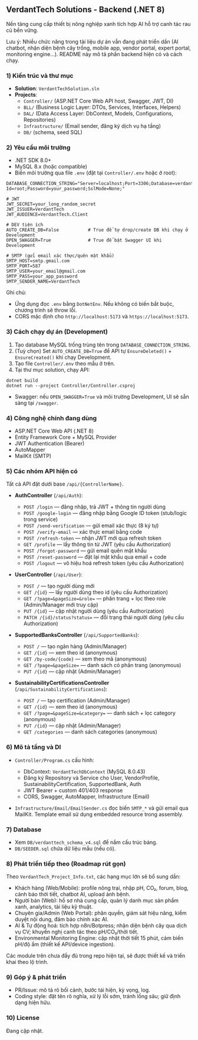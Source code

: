 ## VerdantTech Solutions - Backend (.NET 8)

Nền tảng cung cấp thiết bị nông nghiệp xanh tích hợp AI hỗ trợ canh tác rau củ bền vững.

Lưu ý: Nhiều chức năng trong tài liệu dự án vẫn đang phát triển dần (AI chatbot, nhận diện bệnh cây trồng, mobile app, vendor portal, expert portal, monitoring engine...). README này mô tả phần backend hiện có và cách chạy.

### 1) Kiến trúc và thư mục
- **Solution**: `VerdantTechSolution.sln`
- **Projects**:
  - `Controller/` (ASP.NET Core Web API host, Swagger, JWT, DI)
  - `BLL/` (Business Logic Layer: DTOs, Services, Interfaces, Helpers)
  - `DAL/` (Data Access Layer: DbContext, Models, Configurations, Repositories)
  - `Infrastructure/` (Email sender, đăng ký dịch vụ hạ tầng)
  - `DB/` (schema, seed SQL)

### 2) Yêu cầu môi trường
- .NET SDK 8.0+
- MySQL 8.x (hoặc compatible)
- Biến môi trường qua file `.env` (đặt tại `Controller/.env` hoặc ở root):

```
DATABASE_CONNECTION_STRING="Server=localhost;Port=3306;Database=verdanttech;User Id=root;Password=your_password;SslMode=None;"

# JWT
JWT_SECRET=your_long_random_secret
JWT_ISSUER=VerdantTech
JWT_AUDIENCE=VerdantTech.Client

# DEV tiện ích
AUTO_CREATE_DB=False           # True để tự drop/create DB khi chạy ở Development
OPEN_SWAGGER=True              # True để bật Swagger UI khi Development

# SMTP (gửi email xác thực/quên mật khẩu)
SMTP_HOST=smtp.gmail.com
SMTP_PORT=587
SMTP_USER=your_email@gmail.com
SMTP_PASS=your_app_password
SMTP_SENDER_NAME=VerdantTech
```

Ghi chú:
- Ứng dụng đọc `.env` bằng `DotNetEnv`. Nếu không có biến bắt buộc, chương trình sẽ throw lỗi.
- CORS mặc định cho `http://localhost:5173` và `https://localhost:5173`.

### 3) Cách chạy dự án (Development)
1. Tạo database MySQL trống trùng tên trong `DATABASE_CONNECTION_STRING`.
2. (Tuỳ chọn) Set `AUTO_CREATE_DB=True` để API tự `EnsureDeleted()` + `EnsureCreated()` khi chạy Development.
3. Tạo file `Controller/.env` theo mẫu ở trên.
4. Tại thư mục solution, chạy API:

```
dotnet build
dotnet run --project Controller/Controller.csproj
```

- Swagger: nếu `OPEN_SWAGGER=True` và môi trường Development, UI sẽ sẵn sàng tại `/swagger`.

### 4) Công nghệ chính đang dùng
- ASP.NET Core Web API (.NET 8)
- Entity Framework Core + MySQL Provider
- JWT Authentication (Bearer)
- AutoMapper
- MailKit (SMTP)

### 5) Các nhóm API hiện có

Tất cả API đặt dưới base `/api/{ControllerName}`.

- **AuthController** (`/api/Auth`):
  - `POST /login` — đăng nhập, trả JWT + thông tin người dùng
  - `POST /google-login` — đăng nhập bằng Google ID token (stub/logic trong service)
  - `POST /send-verification` — gửi email xác thực (8 ký tự)
  - `POST /verify-email` — xác thực email bằng code
  - `POST /refresh-token` — nhận JWT mới qua refresh token
  - `GET /profile` — lấy thông tin từ JWT (yêu cầu Authorization)
  - `POST /forgot-password` — gửi email quên mật khẩu
  - `POST /reset-password` — đặt lại mật khẩu qua email + code
  - `POST /logout` — vô hiệu hoá refresh token (yêu cầu Authorization)

- **UserController** (`/api/User`):
  - `POST /` — tạo người dùng mới
  - `GET /{id}` — lấy người dùng theo id (yêu cầu Authorization)
  - `GET /?page=&pageSize=&role=` — phân trang + lọc theo role (Admin/Manager mới truy cập)
  - `PUT /{id}` — cập nhật người dùng (yêu cầu Authorization)
  - `PATCH /{id}/status?status=` — đổi trạng thái người dùng (yêu cầu Authorization)

- **SupportedBanksController** (`/api/SupportedBanks`):
  - `POST /` — tạo ngân hàng (Admin/Manager)
  - `GET /{id}` — xem theo id (anonymous)
  - `GET /by-code/{code}` — xem theo mã (anonymous)
  - `GET /?page=&pageSize=` — danh sách có phân trang (anonymous)
  - `PUT /{id}` — cập nhật (Admin/Manager)

- **SustainabilityCertificationsController** (`/api/SustainabilityCertifications`):
  - `POST /` — tạo certification (Admin/Manager)
  - `GET /{id}` — xem theo id (anonymous)
  - `GET /?page=&pageSize=&category=` — danh sách + lọc category (anonymous)
  - `PUT /{id}` — cập nhật (Admin/Manager)
  - `GET /categories` — danh sách categories (anonymous)

### 6) Mô tả tầng và DI
- `Controller/Program.cs` cấu hình:
  - DbContext: `VerdantTechDbContext` (MySQL 8.0.43)
  - Đăng ký Repository và Service cho User, VendorProfile, SustainabilityCertification, SupportedBank, Auth
  - JWT Bearer + custom 401/403 response
  - CORS, Swagger, AutoMapper, Infrastructure (Email)

- `Infrastructure/Email/EmailSender.cs` đọc biến `SMTP_*` và gửi email qua MailKit. Template email sử dụng embedded resource trong assembly.

### 7) Database
- Xem `DB/verdanttech_schema_v4.sql` để nắm cấu trúc bảng.
- `DB/SEEDER.sql` chứa dữ liệu mẫu (nếu có).

### 8) Phát triển tiếp theo (Roadmap rút gọn)
Theo `VerdantTech_Project_Info.txt`, các hạng mục lớn sẽ bổ sung dần:
- Khách hàng (Web/Mobile): profile nông trại, nhập pH, CO₂, forum, blog, cảnh báo thời tiết, chatbot AI, upload ảnh bệnh.
- Người bán (Web): hồ sơ nhà cung cấp, quản lý danh mục sản phẩm xanh, analytics, tài liệu kỹ thuật.
- Chuyên gia/Admin (Web Portal): phân quyền, giám sát hiệu năng, kiểm duyệt nội dung, đảm bảo chính xác AI.
- AI & Tự động hoá: tích hợp n8n/Botpress; nhận diện bệnh cây qua dịch vụ CV; khuyến nghị canh tác theo pH/CO₂/thời tiết.
- Environmental Monitoring Engine: cập nhật thời tiết 15 phút, cảm biến pH/độ ẩm (thiết kế API/device ingestion).

Các module trên chưa đầy đủ trong repo hiện tại, sẽ được thiết kế và triển khai theo lộ trình.

### 9) Góp ý & phát triển
- PR/Issue: mô tả rõ bối cảnh, bước tái hiện, kỳ vọng, log.
- Coding style: đặt tên rõ nghĩa, xử lý lỗi sớm, tránh lồng sâu; giữ định dạng hiện hữu.

### 10) License
Đang cập nhật.


